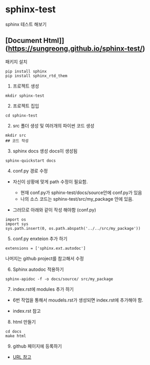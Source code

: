 # sphinx-test
sphinx 테스트 해보기


## [Document Html]](https://sungreong.github.io/sphinx-test/)

패키지 설치
```
pip install sphinx
pip install sphinx_rtd_them
```

1. 프로젝트 생성
```
mkdir sphinx-test

```
2. 프로젝트 집입 
```
cd sphinx-test
```
2. src 폴더 생성 및 여러개의 파이썬 코드 생성
```
mkdir src
## 코드 작성 
```
3. sphinx docs 생성
docs이 생성됨
```
sphinx-quickstart docs
```

4. conf.py  경로 수정 
* 자신이 상황에 맞게 path 수정이 필요함.
    * 현재 conf.py가 sphinx-test/docs/source안에 conf.py가 있음
    * 나의 소스 코드는 sphinx-test/src/my_package 안에 있음.

* 그러므로 아래와 같이 작성 해야함 (conf.py)
```
import os
import sys
sys.path.insert(0, os.path.abspath('../../src/my_package'))
```

5. conf.py enxteion 추가 하기 

```
extensions = ['sphinx.ext.autodoc']
```

나머지는 github project를 참고해서 수정

6.  Sphinx autodoc  적용하기

```
sphinx-apidoc -f -o docs/source/ src/my_package
```

7. index.rst에 modules 추가 하기 

* 6번 작업을 통해서 moudels.rst가 생성되면 index.rst에 추가해야 함.

* index.rst 참고 

8. html 만들기

```
cd docs
make html
```

9. github 페이지에 등록하기

* [URL 참고](https://m.blog.naver.com/sooftware/221838103492)



